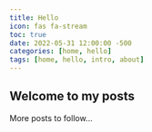 ```yaml
---
title: Hello
icon: fas fa-stream
toc: true
date: 2022-05-31 12:00:00 -500
categories: [home, hello]
tags: [home, hello, intro, about]
---
```


## Welcome to my posts

More posts to follow...
